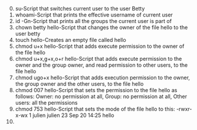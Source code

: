 0. su-Script that switches current user to the user Betty
1. whoami-Script that prints the effective username of current user
2. id -Gn-Script that prints all the groups the current user is part of
3. chown betty hello-Script that changes the owner of the file hello to the user betty
4. touch hello-Creates an empty file called hello
5. chmod u+x hello-Script that adds execute permission to the owner of the file hello
6. chmod u+x,g+x,o+r hello-Script that adds execute permission to the owner and the group owner, and read permission to other users, to the file hello 
7. chmod ugo+x hello-Script that adds execution permission to the owner, the group owner and the other users, to the file hello
8. chmod 007 hello-Script that sets the permission to the file hello as follows: Owner: no permission at all, Group: no permission at all, Other users: all the permissions
9. chmod 753 hello-Script that sets the mode of the file hello to this: -rwxr-x-wx 1 julien julien 23 Sep 20 14:25 hello
10.

